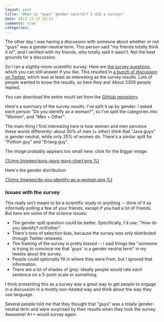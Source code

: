 ```yaml
---
layout: post
title: 'When is "guys" gender neutral? I did a survey!'
date: 2013-12-27 22:53
comments: true
categories: 
---
```


The other day I was having a discussion with someone about whether or
not "guys" was a gender-neutral term. This person said "my friends
totally think it is!", and I verified with my friends, who totally
said it wasn't. Not the best grounds for a discussion.

So I ran a slightly-more-scientific survey. Here are
[the survey questions](https://docs.google.com/forms/d/1qg85hU7hfjqDgydlfa16UveuENFjgp23WlfkRNsnm48/viewform),
which you can still answer if you like. This resulted in
[a bunch of discussion on Twitter](http://storify.com/jvns/guys-guys-guys),
which was at least as interesting as the survey results. Lots of
people wanted to know the results, so here they are! About 2300 people
replied.

You can download the entire result set from the
[GitHub repository](https://github.com/jvns/guys-guys-guys).

Here's a summary of the survey results. I've split it up by gender: I
asked each person "Do you identify as a woman?", so I've split the
categories into "Women", and "Men + Other".

The main thing I find interesting here is how women and men perceive
these words differently: about 50% of men (+ other) think that "Java
guys" is gender neutral, while only 25% of women do. There's a similar
split for "Python guy" and "Erlang guy".

The image probably appears too small here: click for the bigger image.

[{%img /images/guys-guys-guys-chart.png %}](/images/guys-guys-guys-chart.png)

Here's the gender distribution:

[{%img /images/do-you-identify-as-a-woman.png %}](/images/do-you-identify-as-a-woman.png)

### Issues with the survey

This really isn't meant to be a scientific study or anything -- think
of it as informally polling a few of your friends, except if you had a
lot of friends. But here are some of the science issues:

* The gender split question could be better. Specifically, I'd use:
  "How do you identify? m/f/other".
* There's tons of selection bias, because the survey was only
  distributed through Twitter retweets.
* The framing of the survey is pretty biased -- I said things like
  "someone is trying to convince me that 'guys' is a gender neutral
  term" in my tweets about the survey.
* People could optionally fill in where they were from, but I ignored
  that information.
* There are a lot of shades of grey: ideally people would rate each
  sentence on a 5-point scale or something.

I think presenting this as a survey was a great way to get people to
engage in a discussion in a mostly non-heated way and think about the
way they use language.

Several people told me that they thought that "guys" was a totally
gender-neutral term and were surprised by their results when they took
the survey. Awesome! A++ would survey again.
